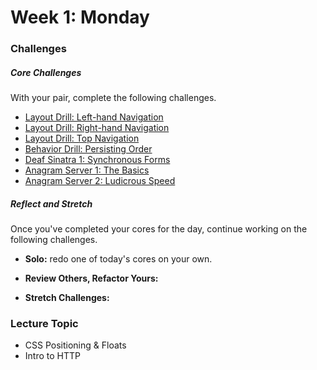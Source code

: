 # Week 1: Monday

### Challenges

##### Core Challenges
With your pair, complete the following challenges.

- [Layout Drill: Left-hand Navigation]()
- [Layout Drill: Right-hand Navigation]()
- [Layout Drill: Top Navigation]()
- [Behavior Drill: Persisting Order]()
- [Deaf Sinatra 1: Synchronous Forms]()
- [Anagram Server 1: The Basics]()
- [Anagram Server 2: Ludicrous Speed]()

##### Reflect and Stretch
Once you've completed your cores for the day, continue working on the following challenges.

- **Solo:** redo one of today's cores on your own.

- **Review Others, Refactor Yours:**

- **Stretch Challenges:**


### Lecture Topic
* CSS Positioning & Floats
* Intro to HTTP
